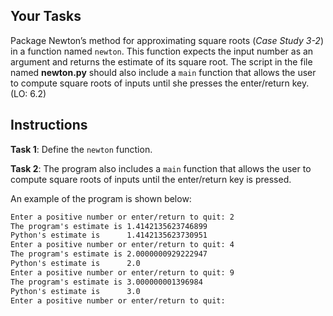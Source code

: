 ## Your Tasks

Package Newton’s method for approximating square roots (_Case Study 3-2_) in a function named `newton`. This function expects the input number as an argument and returns the estimate of its square root. The script in the file named **newton.py** should also include a `main` function that allows the user to compute square roots of inputs until she presses the enter/return key. (LO: 6.2)

## Instructions

**Task 1**: Define the `newton` function.

**Task 2**: The program also includes a `main` function that allows the user to compute square roots of inputs until the enter/return key is pressed.

An example of the program is shown below:

```txt
Enter a positive number or enter/return to quit: 2
The program's estimate is 1.4142135623746899
Python's estimate is      1.4142135623730951
Enter a positive number or enter/return to quit: 4
The program's estimate is 2.0000000929222947
Python's estimate is      2.0
Enter a positive number or enter/return to quit: 9
The program's estimate is 3.000000001396984
Python's estimate is      3.0
Enter a positive number or enter/return to quit:
```